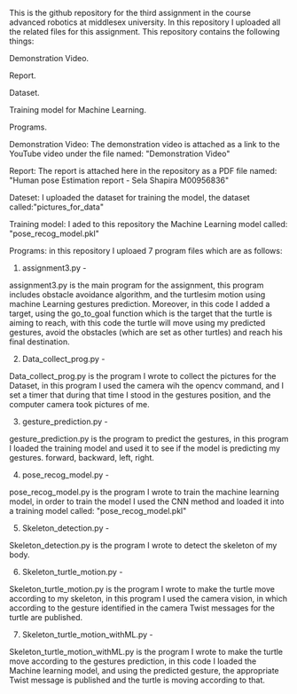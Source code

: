This is the github repository for the third assignment in the course advanced robotics at middlesex university.
In this repository I uploaded all the related files for this assignment.
This repository contains the following things: 

Demonstration Video.

Report.

Dataset.

Training model for Machine Learning.
                                            
Programs.

Demonstration Video:
The demonstration video is attached as a link to the YouTube video under the file named: "Demonstration Video"

Report:
The report is attached here in the repository as a PDF file named: "Human pose Estimation report - Sela Shapira M00956836"

Dateset:
I uploaded the dataset for training the model, the dataset called:"pictures_for_data"

Training model:
I aded to this repository the Machine Learning model called: "pose_recog_model.pkl"

Programs:
in this repository I uploaed 7 program files which are as follows:

1. assignment3.py - 

assignment3.py is the main program for the assignment, this program includes obstacle avoidance algorithm, and the turtlesim motion using machine Learning gestures prediction.
Moreover, in this code I added a target, using the go_to_goal function which is the target that the turtle is aiming to reach, with this code the turtle will move using my predicted gestures, avoid the obstacles (which are set as other turtles) and reach his final destination.

2. Data_collect_prog.py - 

Data_collect_prog.py is the program I wrote to collect the pictures for the Dataset, in this program I used the camera wih the opencv command, and I set a timer that during that time I stood in the gestures position, and the computer camera took pictures of me.

3. gesture_prediction.py - 

gesture_prediction.py is the program to predict the gestures, in this program I loaded the training model and used it to see if the model is predicting my gestures. forward, backward, left, right.

4. pose_recog_model.py - 

pose_recog_model.py is the program I wrote to train the machine learning model, in order to train the model I used the CNN method and loaded it into a training model called: "pose_recog_model.pkl"

5. Skeleton_detection.py - 

Skeleton_detection.py is the program I wrote to detect the skeleton of my body.

6. Skeleton_turtle_motion.py - 

Skeleton_turtle_motion.py is the program I wrote to make the turtle move according to my skeleton, in this program I used the camera vision, in which according to the gesture identified in the camera Twist messages for the turtle are published.

7. Skeleton_turtle_motion_withML.py - 

Skeleton_turtle_motion_withML.py is the program I wrote to make the turtle move according to the gestures prediction, in this code I loaded the Machine learning model, and using the predicted gesture, the appropriate Twist message is published and the turtle is moving according to that.
